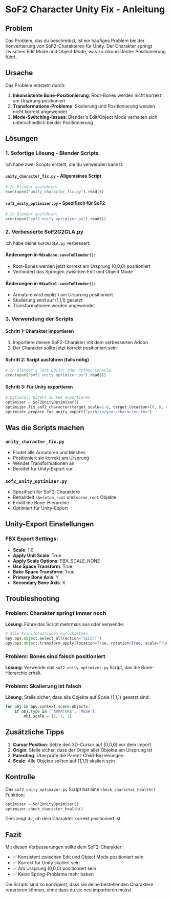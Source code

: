 # SoF2 Character Unity Fix - Anleitung

## Problem
Das Problem, das du beschreibst, ist ein häufiges Problem bei der Konvertierung von SoF2-Charakteren für Unity. Der Charakter springt zwischen Edit Mode und Object Mode, was zu inkonsistenter Positionierung führt.

## Ursache
Das Problem entsteht durch:
1. **Inkonsistente Bone-Positionierung**: Root-Bones werden nicht korrekt am Ursprung positioniert
2. **Transformations-Probleme**: Skalierung und Positionierung werden nicht korrekt angewendet
3. **Mode-Switching-Issues**: Blender's Edit/Object Mode verhalten sich unterschiedlich bei der Positionierung

## Lösungen

### 1. Sofortige Lösung - Blender Scripts

Ich habe zwei Scripts erstellt, die du verwenden kannst:

#### `unity_character_fix.py` - Allgemeines Script
```python
# In Blender ausführen:
exec(open("unity_character_fix.py").read())
```

#### `sof2_unity_optimizer.py` - Spezifisch für SoF2
```python
# In Blender ausführen:
exec(open("sof2_unity_optimizer.py").read())
```

### 2. Verbesserte SoF2G2GLA.py

Ich habe deine `SoF2G2GLA.py` verbessert:

#### Änderungen in `MdxaBone.saveToBlender()`:
- Root-Bones werden jetzt korrekt am Ursprung (0,0,0) positioniert
- Verhindert das Springen zwischen Edit und Object Mode

#### Änderungen in `MdxaSkel.saveToBlender()`:
- Armature wird explizit am Ursprung positioniert
- Skalierung wird auf (1,1,1) gesetzt
- Transformationen werden angewendet

### 3. Verwendung der Scripts

#### Schritt 1: Charakter importieren
1. Importiere deinen SoF2-Charakter mit dem verbesserten Addon
2. Der Charakter sollte jetzt korrekt positioniert sein

#### Schritt 2: Script ausführen (falls nötig)
```python
# In Blender's Text Editor oder Python Console:
exec(open("sof2_unity_optimizer.py").read())
```

#### Schritt 3: Für Unity exportieren
```python
# Optional: Direkt zu FBX exportieren
optimizer = SoF2UnityOptimizer()
optimizer.fix_sof2_character(target_scale=1.0, target_location=(0, 0, 0))
optimizer.prepare_for_unity_export("path/to/your/character.fbx")
```

## Was die Scripts machen

### `unity_character_fix.py`
- Findet alle Armaturen und Meshes
- Positioniert sie korrekt am Ursprung
- Wendet Transformationen an
- Bereitet für Unity-Export vor

### `sof2_unity_optimizer.py`
- Spezifisch für SoF2-Charaktere
- Behandelt `skeleton_root` und `scene_root` Objekte
- Erhält die Bone-Hierarchie
- Optimiert für Unity-Export

## Unity-Export Einstellungen

### FBX Export Settings:
- **Scale**: 1.0
- **Apply Unit Scale**: True
- **Apply Scale Options**: FBX_SCALE_NONE
- **Use Space Transform**: True
- **Bake Space Transform**: True
- **Primary Bone Axis**: Y
- **Secondary Bone Axis**: X

## Troubleshooting

### Problem: Charakter springt immer noch
**Lösung**: Führe das Script mehrmals aus oder verwende:
```python
# Alle Transformationen zurücksetzen
bpy.ops.object.select_all(action='SELECT')
bpy.ops.object.transform_apply(location=True, rotation=True, scale=True)
```

### Problem: Bones sind falsch positioniert
**Lösung**: Verwende das `sof2_unity_optimizer.py` Script, das die Bone-Hierarchie erhält.

### Problem: Skalierung ist falsch
**Lösung**: Stelle sicher, dass alle Objekte auf Scale (1,1,1) gesetzt sind:
```python
for obj in bpy.context.scene.objects:
    if obj.type in ['ARMATURE', 'MESH']:
        obj.scale = (1, 1, 1)
```

## Zusätzliche Tipps

1. **Cursor Position**: Setze den 3D-Cursor auf (0,0,0) vor dem Import
2. **Origin**: Stelle sicher, dass der Origin aller Objekte am Ursprung ist
3. **Parenting**: Überprüfe die Parent-Child-Beziehungen
4. **Scale**: Alle Objekte sollten auf (1,1,1) skaliert sein

## Kontrolle

Das `sof2_unity_optimizer.py` Script hat eine `check_character_health()` Funktion:
```python
optimizer = SoF2UnityOptimizer()
optimizer.check_character_health()
```

Dies zeigt dir, ob dein Charakter korrekt positioniert ist.

## Fazit

Mit diesen Verbesserungen sollte dein SoF2-Charakter:
- ✅ Konsistent zwischen Edit und Object Mode positioniert sein
- ✅ Korrekt für Unity skaliert sein
- ✅ Am Ursprung (0,0,0) positioniert sein
- ✅ Keine Spring-Probleme mehr haben

Die Scripts sind so konzipiert, dass sie deine bestehenden Charaktere reparieren können, ohne dass du sie neu importieren musst.
